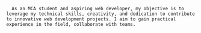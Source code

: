       As an MCA student and aspiring web developer, my objective is to leverage my technical skills, creativity, and dedication to contribute to innovative web development projects. I aim to gain practical experience in the field, collaborate with teams.
